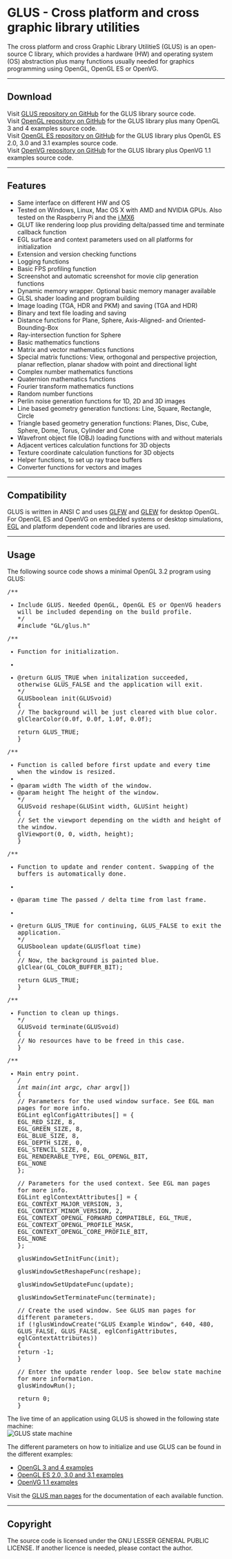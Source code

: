 # GLUS - Cross platform and cross graphic library utilities

The cross platform and cross Graphic Library UtilitieS (GLUS) is an open-source C library, which provides a hardware (HW) and operating system (OS) abstraction plus many functions usually needed for graphics programming using OpenGL, OpenGL ES or OpenVG.

* * *

## Download

Visit [GLUS repository on GitHub](https://github.com/McNopper/GLUS) for the GLUS library source code.  
Visit [OpenGL repository on GitHub](https://github.com/McNopper/OpenGL) for the GLUS library plus many OpenGL 3 and 4 examples source code.  
Visit [OpenGL ES repository on GitHub](https://github.com/McNopper/OpenGL_ES) for the GLUS library plus OpenGL ES 2.0, 3.0 and 3.1 examples source code.  
Visit [OpenVG repository on GitHub](https://github.com/McNopper/OpenVG) for the GLUS library plus OpenVG 1.1 examples source code.  

* * *

## Features

*   Same interface on different HW and OS
*   Tested on Windows, Linux, Mac OS X with AMD and NVIDIA GPUs. Also tested on the Raspberry Pi and the [i.MX6](http://www.freescale.com/webapp/sps/site/taxonomy.jsp?code=IMX6X_SERIES)
*   GLUT like rendering loop plus providing delta/passed time and terminate callback function
*   EGL surface and context parameters used on all platforms for initialization
*   Extension and version checking functions
*   Logging functions
*   Basic FPS profiling function
*   Screenshot and automatic screenshot for movie clip generation functions
*   Dynamic memory wrapper. Optional basic memory manager available
*   GLSL shader loading and program building
*   Image loading (TGA, HDR and PKM) and saving (TGA and HDR)
*   Binary and text file loading and saving
*   Distance functions for Plane, Sphere, Axis-Aligned- and Oriented-Bounding-Box
*   Ray-intersection function for Sphere
*   Basic mathematics functions
*   Matrix and vector mathematics functions
*   Special matrix functions: View, orthogonal and perspective projection, planar reflection, planar shadow with point and directional light
*   Complex number mathematics functions
*   Quaternion mathematics functions
*   Fourier transform mathematics functions
*   Random number functions
*   Perlin noise generation functions for 1D, 2D and 3D images
*   Line based geometry generation functions: Line, Square, Rectangle, Circle
*   Triangle based geometry generation functions: Planes, Disc, Cube, Sphere, Dome, Torus, Cylinder and Cone
*   Wavefront object file (OBJ) loading functions with and without materials
*   Adjacent vertices calculation functions for 3D objects
*   Texture coordinate calculation functions for 3D objects
*   Helper functions, to set up ray trace buffers
*   Converter functions for vectors and images

* * *

## Compatibility

GLUS is written in ANSI C and uses [GLFW](http://www.glfw.org/) and [GLEW](http://glew.sourceforge.net/) for desktop OpenGL. For OpenGL ES and OpenVG on embedded systems or desktop simulations, [EGL](https://www.khronos.org/egl) and platform dependent code and libraries are used.

* * *

## Usage

The following source code shows a minimal OpenGL 3.2 program using GLUS:

<tt>/**  
* Include GLUS. Needed OpenGL, OpenGL ES or OpenVG headers will be included depending on the build profile.  
*/  
#include "GL/glus.h"  

/**  
* Function for initialization.  
*  
* @return GLUS_TRUE when initalization succeeded, otherwise GLUS_FALSE and the application will exit.  
*/  
GLUSboolean init(GLUSvoid)  
{  
    // The background will be just cleared with blue color.  
    glClearColor(0.0f, 0.0f, 1.0f, 0.0f);  

    return GLUS_TRUE;  
}  

/**  
* Function is called before first update and every time when the window is resized.  
*  
* @param width  The width of the window.  
* @param height The height of the window.  
*/  
GLUSvoid reshape(GLUSint width, GLUSint height)  
{  
    // Set the viewport depending on the width and height of the window.  
    glViewport(0, 0, width, height);  
}  

/**  
* Function to update and render content. Swapping of the buffers is automatically done.  
*  
* @param time The passed / delta time from last frame.  
*  
* @return GLUS_TRUE for continuing, GLUS_FALSE to exit the application.  
*/  
GLUSboolean update(GLUSfloat time)  
{  
    // Now, the background is painted blue.  
    glClear(GL_COLOR_BUFFER_BIT);  

    return GLUS_TRUE;  
}  

/**  
* Function to clean up things.  
*/  
GLUSvoid terminate(GLUSvoid)  
{  
    // No resources have to be freed in this case.  
}  

/**  
* Main entry point.  
*/  
int main(int argc, char* argv[])  
{  
    // Parameters for the used window surface. See EGL man pages for more info.  
    EGLint eglConfigAttributes[] = {  
        EGL_RED_SIZE, 8,  
        EGL_GREEN_SIZE, 8,  
        EGL_BLUE_SIZE, 8,  
        EGL_DEPTH_SIZE, 0,  
        EGL_STENCIL_SIZE, 0,  
        EGL_RENDERABLE_TYPE, EGL_OPENGL_BIT,  
        EGL_NONE  
    };  

    // Parameters for the used context. See EGL man pages for more info.  
    EGLint eglContextAttributes[] = {  
        EGL_CONTEXT_MAJOR_VERSION, 3,  
        EGL_CONTEXT_MINOR_VERSION, 2,  
        EGL_CONTEXT_OPENGL_FORWARD_COMPATIBLE, EGL_TRUE,  
        EGL_CONTEXT_OPENGL_PROFILE_MASK, EGL_CONTEXT_OPENGL_CORE_PROFILE_BIT,  
        EGL_NONE  
    };  

    glusWindowSetInitFunc(init);  

    glusWindowSetReshapeFunc(reshape);  

    glusWindowSetUpdateFunc(update);  

    glusWindowSetTerminateFunc(terminate);  

    // Create the used window. See GLUS man pages for different parameters.  
    if (!glusWindowCreate("GLUS Example Window", 640, 480, GLUS_FALSE, GLUS_FALSE, eglConfigAttributes, eglContextAttributes))  
    {  
        return -1;  
    }  

    // Enter the update render loop. See below state machine for more information.  
    glusWindowRun();  

    return 0;  
}  
</tt>

The live time of an application using GLUS is showed in the following state machine:  
![GLUS state machine](glus_state_machine.png)

The different parameters on how to initialize and use GLUS can be found in the different examples:  

*   [OpenGL 3 and 4 examples](https://github.com/McNopper/OpenGL)
*   [OpenGL ES 2.0, 3.0 and 3.1 examples](https://github.com/McNopper/OpenGL_ES)
*   [OpenVG 1.1 examples](https://github.com/McNopper/OpenVG)

Visit the [GLUS man pages](docs/) for the documentation of each available function.

* * *

## Copyright

The source code is licensed under the GNU LESSER GENERAL PUBLIC LICENSE. If another licence is needed, please contact the author.